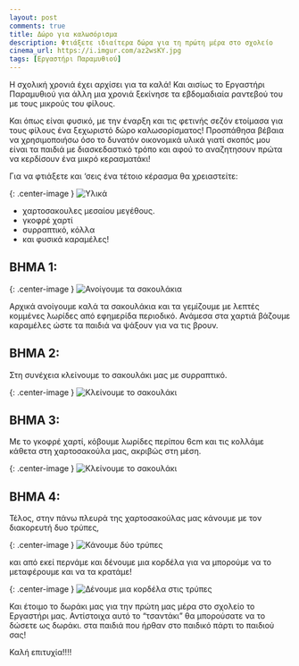 ```yaml
---
layout: post
comments: true
title: Δώρο για καλωσόρισμα
description: Φτιάξετε ιδιαίτερα δώρα για τη πρώτη μέρα στο σχολείο
cinema_url: https://i.imgur.com/az2wsKY.jpg
tags: [Εργαστήρι Παραμυθιού]
---
```


Η σχολική χρονιά έχει αρχίσει για τα καλά! Και αισίως το Εργαστήρι Παραμυθιού για άλλη μια χρονιά ξεκίνησε τα εβδομαδιαία ραντεβού του με τους μικρούς του φίλους. 

Και όπως είναι φυσικό, με την έναρξη και τις φετινής σεζόν ετοίμασα για τους φίλους ένα ξεχωριστό δώρο καλωσορίσματος! Προσπάθησα βέβαια να χρησιμοποιήσω όσο το δυνατόν οικονομικά υλικά γιατί σκοπός μου είναι τα παιδιά με διασκεδαστικό τρόπο και αφού το αναζητησουν πρώτα να κερδίσουν ένα μικρό κερασματάκι!


Για να φτιάξετε και ‘σεις ένα τέτοιο κέρασμα θα χρειαστείτε:

{: .center-image } 
![Υλικά](https://i.imgur.com/7Bp2CYR.jpg)

* χαρτοσακουλες μεσαίου μεγέθους.
* γκοφρέ χαρτί
* συρραπτικό, κόλλα
* και φυσικά καραμέλες!

## ΒΗΜΑ 1:

{: .center-image } 
![Ανοίγουμε τα σακουλάκια](https://i.imgur.com/TGM8GuX.jpg)

Αρχικά ανοίγουμε καλά τα σακουλάκια και τα γεμίζουμε με λεπτές κομμένες λωρίδες από εφημερίδα  περιοδικό. Ανάμεσα στα χαρτιά βάζουμε καραμέλες ώστε τα παιδιά να ψάξουν για  να τις  βρουν.

## ΒΗΜΑ 2:

Στη συνέχεια κλείνουμε το σακουλάκι μας  με συρραπτικό.

{: .center-image } 
![Κλείνουμε το σακουλάκι](https://i.imgur.com/leoD0KL.jpg)

## ΒΗΜΑ 3:

Με το γκοφρέ χαρτί, κόβουμε λωρίδες περίπου 6cm και τις κολλάμε κάθετα στη χαρτοσακούλα μας, ακριβώς στη μέση.

{: .center-image } 
![Κλείνουμε το σακουλάκι](https://i.imgur.com/az2wsKY.jpg)

## ΒΗΜΑ 4:

Τέλος, στην πάνω πλευρά της χαρτοσακούλας μας κάνουμε με τον διακορευτή δυο τρύπες,

{: .center-image } 
![Κάνουμε δύο τρύπες](https://i.imgur.com/ytVpiie.jpg)

και από εκεί περνάμε και δένουμε μια κορδέλα για να μπορούμε να το μεταφέρουμε και να τα κρατάμε!

{: .center-image } 
![Δένουμε μια κορδέλα στις τρύπες](https://i.imgur.com/IV0FR3Z.jpg)

Και έτοιμο το δωράκι μας για την πρώτη μας μέρα στο σχολείο το Εργαστήρι μας. Αντίστοιχα αυτό το “τσαντάκι” θα μπορούσατε να το δώσετε ως δωράκι. στα παιδιά που ήρθαν στο παιδικό πάρτι το παιδιού σας!

Καλή επιτυχία!!!!